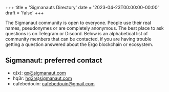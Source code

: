 +++
title = 'Sigmanauts Directory'
date = '2023-04-23T00:00:00-00:00'
draft = 'false'
+++

The Sigmanaut community is open to everyone. People use their real names, pseudonymes or are completely anonymous. The best place to ask questions is on Telegram or Discord. Below is an alphabetical list of community members that can be contacted, if you are having trouble getting a question answered about the Ergo blockchain or ecosystem.

## Sigmanaut:  preferred contact
 
* q(x): qx@sigmanaut.com
* hq3r: hq3r@sigmanaut.com 
* cafebedouin: cafebedouin@gmail.com 

